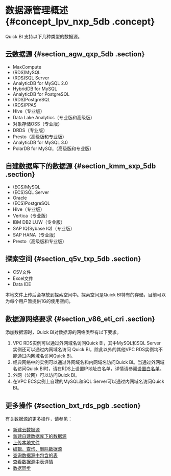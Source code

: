 # 数据源管理概述 {#concept_lpv_nxp_5db .concept}

Quick BI 支持以下几种类型的数据源。

## 云数据源 {#section_agw_qxp_5db .section}

-   MaxCompute
-   \(RDS\)MySQL
-   \(RDS\)SQL Server
-   AnalyticDB for MySQL 2.0
-   HybridDB for MySQL
-   AnalyticDB for PostgreSQL
-   \(RDS\)PostgreSQL
-   \(RDS\)PPAS
-   Hive（专业版）
-   Data Lake Analytics（专业版和高级版）
-   对象存储OSS（专业版）
-   DRDS（专业版）
-   Presto（高级版和专业版）
-   AnalyticDB for MySQL 3.0
-   PolarDB for MySQL（高级版和专业版）

## 自建数据库下的数据源 {#section_kmm_sxp_5db .section}

-   \(ECS\)MySQL
-   \(ECS\)SQL Server
-   Oracle
-   \(ECS\)PostgreSQL
-   Hive（专业版）
-   Vertica（专业版）
-   IBM DB2 LUW（专业版）
-   SAP IQ\(Sybase IQ\)（专业版）
-   SAP HANA（专业版）
-   Presto（高级版和专业版）

## 探索空间 {#section_q5v_txp_5db .section}

-   CSV文件
-   Excel文件
-   Data IDE

本地文件上传后会存放到探索空间中。探索空间是Quick BI特有的存储，目前可以为每个用户暂提供1G的使用空间。

## 数据源网络要求 {#section_v86_eti_cri .section}

添加数据源时，Quick BI对数据源的网络类型有以下要求。

1.  VPC RDS实例可以通过外网域名访问Quick BI，其中MySQL和SQL Server 实例还可以通过内网域名访问 Quick BI，除此以外的其他VPC RDS实例均不能通过内网域名访问Quick BI。
2.  经典网络中的实例可以通过外网域名和内网域名访问Quick BI。当通过外网域名访问Quick BI时，请在RDS上设置IP地址白名单，详情请参阅[设置白名单](https://help.aliyun.com/document_detail/26198.html?spm=a2c4g.11186623.2.8.xYWI1p)。
3.  外网（公网）可以访问Quick BI。
4.  在VPC ECS实例上自建的MySQL和SQL Server可以通过内网域名访问Quick BI。

## 更多操作 {#section_bxt_rds_pgb .section}

有关数据源的更多操作，请参见：

-   [新建云数据源](cn.zh-CN/用户指南/数据建模/管理数据源/新建云数据源.md)
-   [新建自建数据库下的数据源](cn.zh-CN/用户指南/数据建模/管理数据源/新建自建数据库下的数据源.md)
-   [上传本地文件](cn.zh-CN/用户指南/数据建模/管理数据源/上传本地文件.md)
-   [编辑、查询、删除数据源](cn.zh-CN/用户指南/数据建模/管理数据源/编辑、查询、删除数据源.md)
-   [查询数据源中包含的表](cn.zh-CN/用户指南/数据建模/管理数据源/查询数据源中包含的表.md)
-   [查看数据源中表详情](cn.zh-CN/用户指南/数据建模/管理数据源/查看数据源中表详情.md)
-   [数据同步](cn.zh-CN/用户指南/数据建模/管理数据源/数据同步.md)

